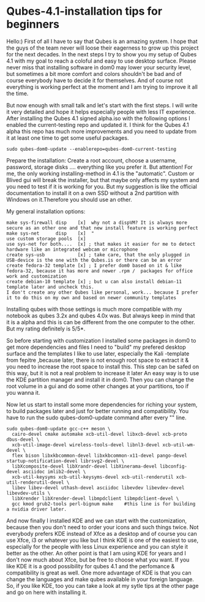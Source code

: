 # Qubes-4.1-installation tips for beginners
Hello:)
First of all I have to say that Qubes is an amazing system. I hope that the guys of the team never will loose their eagerness to grow up this project for the next decades.
In the next steps I try to show you my setup of Qubes 4.1 with my goal to reach a coloful and easy to use desktop surface. Please never miss that installing software in dom0 may lower your security level, but sometimes a bit more comfort and colors shouldn't be bad and of course everybody have to decide it for themselves. And of course not everything is working perfect at the moment and I am trying to improve it all the time.

But now enough with small talk and let's start with the first steps. I will write it very detailed and hope it helps especially people with less IT experience.
After installing the Qubes 4.1 signed alpha.iso with the following options I enabled the current-testing repo and updated it. I think for the Qubes 4.1 alpha this repo has much more improvements and you need to update from it at least one time to get some useful packages.
            
    sudo qubes-dom0-update --enablerepo=qubes-dom0-current-testing

   Prepare the installation: 
   Create a root account, choose a username, password, storage disks .... everything like you prefer it.
   But attention! For me, the only working installing-method in 4.1 is the "automatic". 
   Custom or Blived gui will break the installer, but that maybe only affects my system and you need to test if it is working for you. 
   But my suggestion is like the official documentation to install it on a own SSD without a 2nd partition with Windows on it.Therefore you should use an other.
   
My general installation options:

    make sys-firewall disp    [x]  why not a dispVM? It is always more secure as an other one and that new install feature is working perfect
    make sys-net      disp    [x]  "
    use custom storage pools  [x]  
    use sys-net for both....  [x] ; that makes it easier for me to detect hardware like an integrated webcam or microphone
    create sys-usb            [x] ; take care, that the only plugged in USB-device is the one with the Qubes.is or there can be an error
    create fedora-32 template [x] ; I prefer dom0 based on it & like fedora-32, because it has more and newer .rpm /  packages for office work and customization
    create debian-10 template [x] ; but u can also install debian-11 template later and uncheck this.
    I don't create any other Qubes like personal, work... because I prefer it to do this on my own and based on newer community templates
                
Installing qubes with those settings is much more compatible with my notebook as qubes 3.2x and qubes 4.0x was. But always keep in mind that it is a alpha and this is can be different from the one computer to the other. But my rating definitely is 5/5*.

So before starting with customization I installed some packages in dom0 to get more dependencies and files I need to "build" my prefered desktop surface and the templates I like to use later, especially the Kali -template from fepitre ,because later, there is not enough root space to extract it & you need to increase the root space to install this. This step can be safed on this way, but it is not a real problem to increase it later An easy way is to use the KDE partition manager and install it in dom0. Then you can change the root volume in a gui and do some other changes at your partitions, too if you wanna it.

Now let us start to install some more dependencies for riching your system, to build packages later and just for better running and compatibility.
You have to run the sudo qubes-dom0-update command after every "\" line.

    sudo qubes-dom0-update gcc-c++ meson \
      cairo-devel cmake automake xcb-util-devel libxcb-devel xcb-proto dbus-devel \
      xcb-util-image-devel wireless-tools-devel libnl3-devel xcb-util-wm-devel \
      flex bison libxkbcommon-devel libxkbcommon-x11-devel pango-devel startup-notification-devel librsvg2-devel \
      libXcomposite-devel libXrandr-devel libXinerama-devel libconfig-devel asciidoc imlib2-devel \
      xcb-util-keysyms xcb-util-keysyms-devel xcb-util-renderutil xcb-util-renderutil-devel \
      libev libev-devel uthash-devel asciidoc libevdev libevdev-devel libevdev-utils \
      libXrender libXrender-devel libmpdclient libmpdclient-devel \
      gcc kmod grub2-tools perl-bignum make    #this line is for building a nvidia driver later.
      
   
And now finally I installed KDE and we can start with the customization, because then you don't need to order your icons and such things twice.
Not everybody prefers KDE instead of Xfce as a desktop and of course you can use Xfce, i3 or whatever you like but I think KDE is one of the easiest to use, especially for the people with less Linux experience
and you can style it better as the other. An other point is that I am using KDE for years and I don't now much about Xfce, but be free to choose what you want.
If you like KDE it is a good possibility for qubes 4.1 and the perfomance & compatibility is great as well. One more advantage of KDE is that you can change the languages and make qubes available in your foreign language. So, if you like KDE, too you can take a look at my sytle tips at the other page and go on here with installing it.




 

               

                         

                         
                         
                         
                        


